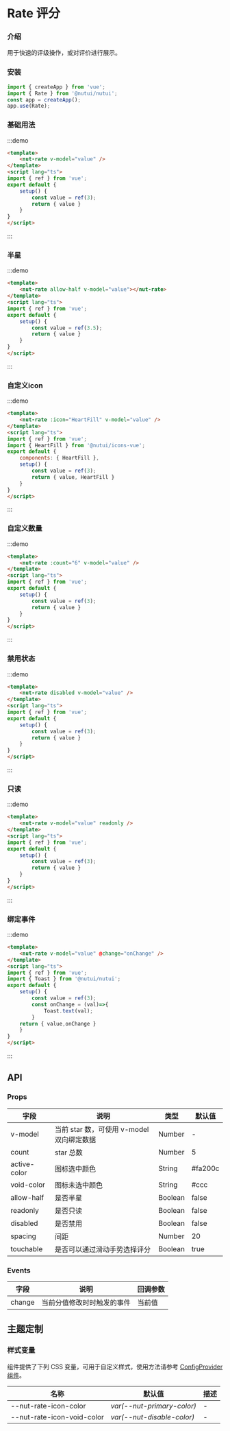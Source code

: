 # Rate 评分

### 介绍

用于快速的评级操作，或对评价进行展示。

### 安装

``` javascript
import { createApp } from 'vue';
import { Rate } from '@nutui/nutui';
const app = createApp();
app.use(Rate);
```


### 基础用法

:::demo
```html
<template>
    <nut-rate v-model="value" />
</template>
<script lang="ts">
import { ref } from 'vue';
export default {
    setup() {
        const value = ref(3);
        return { value }
    }
}
</script>
```
:::

### 半星

:::demo
```html
<template>
    <nut-rate allow-half v-model="value"></nut-rate>
</template>
<script lang="ts">
import { ref } from 'vue';
export default {
    setup() {
        const value = ref(3.5);
        return { value }
    }
}
</script>
```
:::

### 自定义icon

:::demo
```html
<template>
    <nut-rate :icon="HeartFill" v-model="value" />
</template>
<script lang="ts">
import { ref } from 'vue';
import { HeartFill } from '@nutui/icons-vue';
export default {
    components: { HeartFill },
    setup() {
        const value = ref(3);
        return { value, HeartFill }
    }
}
</script>
```
:::

### 自定义数量

:::demo
```html
<template>
    <nut-rate :count="6" v-model="value" />
</template>
<script lang="ts">
import { ref } from 'vue';
export default {
    setup() {
        const value = ref(3);
        return { value }
    }
}
</script>
```
:::

### 禁用状态

:::demo
```html
<template>
    <nut-rate disabled v-model="value" />
</template>
<script lang="ts">
import { ref } from 'vue';
export default {
    setup() {
        const value = ref(3);
        return { value }
    }
}
</script>
```
:::

### 只读

:::demo
```html
<template>
    <nut-rate v-model="value" readonly />
</template>
<script lang="ts">
import { ref } from 'vue';
export default {
    setup() {
        const value = ref(3);
        return { value }
    }
}
</script>
```
:::
### 绑定事件

:::demo
```html
<template>
    <nut-rate v-model="value" @change="onChange" />
</template>
<script lang="ts">
import { ref } from 'vue';
import { Toast } from '@nutui/nutui';
export default {
    setup() {
        const value = ref(3);
        const onChange = (val)=>{
            Toast.text(val);
        }
    return { value,onChange }
    }
}
</script>
```
:::



## API
### Props

| 字段                               | 说明                                      | 类型    | 默认值           |
|------------------------------------|-------------------------------------------|---------|------------------|
| v-model                            | 当前 star 数，可使用 v-model 双向绑定数据 | Number  | -                |
| count                              | star 总数                                 | Number  | 5                |
| active-color                       | 图标选中颜色                              | String  | #fa200c          |
| void-color                         | 图标未选中颜色                            | String  | #ccc             |
| allow-half                         | 是否半星                                  | Boolean | false            |
| readonly                           | 是否只读                                  | Boolean | false            |
| disabled                           | 是否禁用                                  | Boolean | false            |
| spacing                            | 间距                                      | Number  | 20               |
| touchable | 是否可以通过滑动手势选择评分              | Boolean | true             |

### Events
| 字段   | 说明                       | 回调参数 |
|--------|----------------------------|----------|
| change | 当前分值修改时时触发的事件 | 当前值   |

## 主题定制

### 样式变量

组件提供了下列 CSS 变量，可用于自定义样式，使用方法请参考 [ConfigProvider 组件](#/zh-CN/config-provider)。

| 名称                                    | 默认值                     | 描述 |
| --------------------------------------- | -------------------------- | ---- |
| --nut-rate-icon-color|  _var(--nut-primary-color)_  | -  |
| --nut-rate-icon-void-color|  _var(--nut-disable-color)_  | -  |